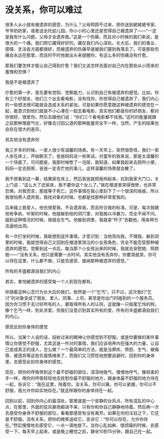 # 没关系，你可以难过

很多人从小就有被遗弃的感受，为什么？父母照顾不过来，把你送到姥姥姥爷家、爷爷奶奶家，或者送全托幼儿园。你小小的心里还是觉得自己被遗弃了——“一定是我有什么问题，父母才会遗弃我。”这是一个伤痛，而且对小时候的我们来说，是很大的一个痛。我们把它藏得好好的，藏在我们内心深处。长大后，我们的事业、感情、生活各方面都很好，而被遗弃的伤痛早就被我们塞到角落去了。可是那些伤痛会永远在那里，而且时不时地冒出头来提醒你，有这么多的伤痛没有疗愈。 

那我们要怎样才能让自己得到疗愈？我们又该怎样去面对自己内在那些从小而来的羞愧和恐惧？ 

我是不是被遗弃了 

疗愈的第一步，首先要有觉知、觉察能力，认识到自己有被遗弃的感觉。比如，你有三个好朋友，他们三个出去看电影，没有找你，你觉得自己被遗弃了，我们内心的一些想法很可能就会造成关系的紧张。可是如果你愿意跟这种被遗弃的感觉在一起，能意识到他们就是不小心凑在一起去看电影，其实他们都是你的好朋友，都对你很好，很爱你。然后去跟他们说：“你们三个看电影都不找我。”这时的能量就跟之前那种理直气壮，好像去讨回公道的那种能量完全不一样，当然，产生的结果也会存在很大的差异。 

其实他没有遗弃你 

我三岁多的时候，一家人很少有温馨的场景。有一天早上，突然很奇怪，我们一家人坐在床上，开始聊天了。爸爸妈妈说一些笑话，对童年的我来说，那是太温馨的一个场面了。可问题是，我那时候憋了一泡尿，我知道，如果我起来去厕所小便，妈妈一定去厨房，爸爸一定去忙他的事儿，这样温馨的场景就会散了。 

我不想看到这一幕，结果尿在床上，然后我爸就把我拎起来，拉到我家大门口，关上门说：“这么大了还尿床，我不要你这个女儿了。”我在楼道里哭得很惨，也非常恐惧。对我而言，那就等于死亡。这件事情在我心里刻下了一个很深的烙痕，所以我很怕男人遗弃我，我找对象的时候，也都是找那种非常爱我的。 

后来碰上我爱人，他也很爱我，不会遗弃我，而且符合我的标准。可是，每次我跟他有争执、吵架的时候，他就躲到他的洞穴里，对我施以冷暴力，完全不闻不问。碰到这种情况的时候，我就会生气。他躲到洞里，我就拿“杆子”去戳他，用各种方法逼他出洞。 

有一次打坐的时候，我联想到这件事情，才意识到：当他背向我，不理我、躲到洞里的时候，我就觉得自己又回到在楼道里哭泣的小女孩角色，完全不能忍受那种被遗弃的感觉。觉察到这一点后，每当那个小女孩出来的时候，我就去安慰她、照顾她——“没有关系，他只是需要一点时间，其实他没有丢弃你，你要哭就哭，你可以待在这里，什么都不做，只是去感受、接纳那种被遗弃的感觉。” 

所有的丰盛都源自我们的内心 

其实，害怕被遗弃的感受每一个人到现在都有。 

伴随着这种心念行为长大后的我们，依然是一个“乞丐”。只不过，这次我们“乞讨”的对象变成了朋友、爱人、同事、上司，甚至是你出门时碰到的一个服务员。因为你习惯于去讨好所有的人，要取得所有人的认同，这就像一只摇尾乞怜的狗，像个乞丐一样，到处求爱。但我们没意识到其实所有的爱，所有的丰盛都源自我们的内心。 

感受此刻你身体的感觉 

所以，当某个人说的话、投射过来的眼神让你感觉到不舒服，或是你要做的某件事情让你感觉不舒服，尤其这是一件对的事情，我们应该培养内在强大的力量，让自己变成真正的成人，怎么做？一个最简单的方法，就是当罪疚、愤怒、生气、被侮辱、被遗弃等这些负面情绪来了，而我们又习惯性地想要逃避时，回到你的身体里，去感受此刻你身体的感觉。 

现在，把你的呼吸带到这个最不舒服的部位，深深地吸气，慢慢地呼气，像轻柔的手一样，用你的呼吸轻轻地去抚慰你最不舒服的地方，跟身体最不舒服的地方待在一起，告诉它：“我在这里，陪着你。没关系，你可以痛，你可以紧绷，你可以不舒服，我允许你如实地存在。”就这样跟你的身体待在一起。 

回到以前，回到你内心的最深处，那里就是一个安静的台风点，所有混乱的中心点，在那里，外面的狂风暴雨都进不来，只有你和你自己静静地待着。然后再一次去感受你身体不舒服的部位，看看那感受有没有离开。如果在你的注目之下，它还是不舒服。没有关系，把你的微笑送给它，告诉它：“你可以存在，允许你存在。”然后慢慢地去感受它，一点一滴地放下。当你心乱如麻、很烦躁的时候，去感受一下。每天早上起来，或是晚上睡觉之前，静坐10到15分钟，跟自己在一起。